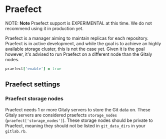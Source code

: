 # Praefect

NOTE: **Note** Praefect support is EXPERIMENTAL at this time. We do not
recommend using it in production yet.

Praefect is a manager aiming to maintain replicas for each repository. Praefect
is in active development, and while the goal is to achieve an highly available
storage cluster, this is not the case yet. Given it is the goal however, it's
advised to run Praefect on a different node than the Gitaly nodes.

```ruby
praefect['enable'] = true
```

## Praefect settings

### Praefect storage nodes

Praefect needs 1 or more Gitaly servers to store the Git data on. These
Gitaly servers are considered praefects `storage_nodes`
(`praefect['storage_nodes']`). These storage nodes should be private to
Praefect, meaning they should not be listed in `git_data_dirs` in your
`gitlab.rb`.
